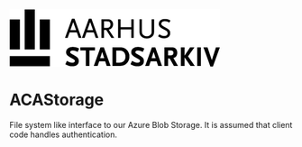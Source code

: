[![Aarhus Stadsarkiv](https://raw.githubusercontent.com/aarhusstadsarkiv/py-template/master/img/logo.png)](https://www.aarhusstadsarkiv.dk/)
# ACAStorage
File system like interface to our Azure Blob Storage. It is assumed that client code handles authentication.
